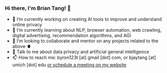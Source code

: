 ### Hi there, I'm Brian Tang! 👋

- 🔭 I’m currently working on creating AI tools to improve and understand online privacy
- 🌱 I’m currently learning about NLP, browser automation, web crawling, digital advertising, recommendation algorithms, and AGI
- 👯 I’m looking to collaborate and mentor on any projects related to the above ⬆️
- 💬 Talk to me about data privacy and artificial general intelligence
- 📫 How to reach me: byron123t [at] gmail [dot] com, or bjaytang [at] umich [dot] edu [or schedule a meeting on my website](https://www.bjaytang.com/)
